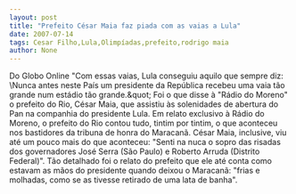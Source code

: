 ```yaml
---
layout: post
title: "Prefeito César Maia faz piada com as vaias a Lula"
date: 2007-07-14
tags: Cesar Filho,Lula,Olimpíadas,prefeito,rodrigo maia
author: None
---
```

Do Globo Online
&quot;Com essas vaias, Lula conseguiu aquilo que sempre diz: \Nunca antes neste Pa&iacute;s um presidente da Rep&uacute;blica recebeu uma vaia t&atilde;o grande num est&aacute;dio t&atilde;o grande.\&quot; Foi o que disse &agrave; &quot;R&aacute;dio do Moreno&quot; o prefeito do Rio, C&eacute;sar Maia, que assistiu&nbsp;&agrave;s solenidades de abertura do Pan na companhia do presidente Lula. 
Em relato exclusivo &agrave; R&aacute;dio do Moreno, o prefeito do Rio contou tudo, tintim por tintim, o que aconteceu nos bastidores da tribuna de honra do Maracan&atilde;. C&eacute;sar Maia, inclusive, viu at&eacute; um pouco mais do que aconteceu: &quot;Senti na nuca o sopro das risadas dos governadores Jos&eacute; Serra (S&atilde;o Paulo) e Roberto Arruda (Distrito Federal)&quot;.
T&atilde;o detalhado&nbsp;foi o relato do prefeito que ele at&eacute; conta como estavam as m&atilde;os do presidente quando deixou o Maracan&atilde;: &quot;frias e molhadas, como se as tivesse retirado de uma lata de banha&quot;. 